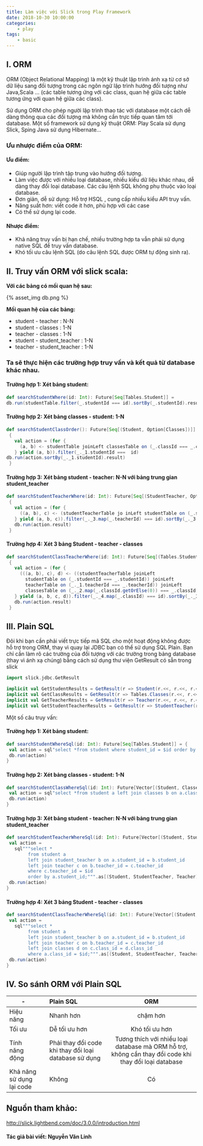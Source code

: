 ```yaml
---
title: Làm việc với Slick trong Play Framework
date: 2018-10-30 10:00:00
categories: 
    - play
tags: 
    - basic
---
```


## I. ORM
ORM (Object Relational Mapping) là một kỹ thuật lập trình ánh xạ từ cơ sở dữ liệu sang đối tượng trong các ngôn ngữ lập trình hướng đối tượng như Java,Scala ... (các table tương ứng với các class, quan hệ giữa các table tương ứng với quan hệ giữa các class).

Sử dụng ORM cho phép người lập trình thao tác với database một cách dễ dàng thông qua các đối tượng mà không cần trực tiếp quan tâm tới database.
Một số framework sử dụng kỹ thuật ORM: Play Scala sử dụng Slick, Sping Java sử dụng Hibernate…

<!-- more -->


### Ưu nhược điểm của ORM:
#### Ưu điểm:
+ Giúp người lập trình tập trung vào hướng đối tượng.
+ Làm việc được với nhiều loại database, nhiều kiểu dữ liệu khác nhau, dễ dàng thay đổi loại database. Các câu lệnh SQL không phụ thuộc vào loại database.
+ Đơn giản, dễ sử dụng: Hỗ trợ HSQL , cung cấp nhiều kiểu API truy vấn.
+ Năng suất hơn: viết code ít hơn, phù hợp với các case
+ Có thể sử dụng lại code.

#### Nhược điểm:
+ Khả năng truy vấn bị hạn chế, nhiều trường hợp ta vẫn phải sử dụng native SQL để truy vấn database.
+ Khó tối ưu câu lệnh SQL (do câu lệnh SQL được ORM tự động sinh ra).

## II. Truy vấn ORM với slick scala:
__Với các bảng có mối quan hệ sau:__

{% asset_img db.png %}

__Mối quan hệ của các bảng:__
+ student - teacher : N-N
+ student - classes : 1-N
+ teacher - classes : 1-N
+ student - student_teacher : 1-N
+ teacher - student_teacher : 1-N

### Ta sẽ thực hiện các trường hợp truy vấn và kết quả từ database khác nhau.
#### Trường hợp 1: Xét bảng student:
```scala
def searchStudentWhere(id: Int): Future[Seq[Tables.Student]] = 
db.run(studentTable.filter(_.studentId === id).sortBy(_.studentId).result)
```
#### Trường hợp 2: Xét bảng classes - student: 1-N
```scala
def searchStudentClassOrder(): Future[Seq[(Student, Option[Classes])]] =
 {
   val action = (for {
     (a, b) <- studentTable joinLeft classesTable on (_.classId === _.classId)
   } yield (a, b)).filter(_._1.studentId ===  id)
db.run(action.sortBy(_._1.studentId).result)
 }
```
#### Trường hợp 3: Xét bảng student - teacher: N-N với bảng trung gian student_teacher
```scala
def searchStudentTeacherWhere(id: Int): Future[Seq[(StudentTeacher, Option[Student], Option[Teacher])]] =
 {
   val action = (for {
     ((a, b), c) <- (studentTeacherTable jo	inLeft studentTable on (_.studentId === _.studentId)) joinLeft teacherTable on (_._1.teacherId === _.teacherId)
   } yield (a, b, c)).filter(_._3.map(_.teacherId) === id).sortBy(_._3.map(_.teacherId))
   db.run(action.result)
 }
```
#### Trường hợp 4: Xét 3 bảng Student - teacher - classes
```scala
def searchStudentClassTeacherWhere(id: Int): Future[Seq[(Tables.StudentTeacher, Option[Student], Option[Teacher], Option[Classes])]] =
 {
   val action = (for {
     (((a, b), c), d) <- ((studentTeacherTable joinLeft
       studentTable on (_.studentId === _.studentId)) joinLeft
       teacherTable on (_._1.teacherId === _.teacherId)) joinLeft
       classesTable on (_._2.map(_.classId.getOrElse(0)) === _.classId)
   } yield (a, b, c, d)).filter(_._4.map(_.classId) === id).sortBy(_._3.map(_.teacherId))
   db.run(action.result)
 }
```

## III. Plain SQL
Đôi khi bạn cần phải viết trực tiếp mã SQL cho một hoạt động không được hỗ trợ trong ORM, thay vì quay lại JDBC bạn có thể sử dụng SQL Plain. Bạn chỉ cần làm rõ các trường của đối tượng với các trường trong bảng database (thay vì ánh xạ chúng) bằng cách sử dụng thư viện GetResult có sẵn trong slick
```scala
import slick.jdbc.GetResult

implicit val GetStudentResults = GetResult(r => Student(r.<<, r.<<, r.<<, r.<<))
implicit val GetClassResults = GetResult(r => Tables.Classes(r.<<, r.<<, r.<<))
implicit val GetTeacherResults = GetResult(r => Teacher(r.<<, r.<<, r.<<, r.<<))
implicit val GetStudentTeacherResults = GetResult(r => StudentTeacher(r.<<, r.<<, r.<<, r.<<))
```
Một số câu truy vấn:
#### Trường hợp 1: Xét bảng student:
```scala
def searchStudentWhereSql(id: Int): Future[Seq[Tables.Student]] = {
 val action = sql"select *from student where student_id = $id order by student_id".as[Student]
 db.run(action)
}
```
#### Trường hợp 2: Xét bảng classes - student: 1-N
```scala
def searchStudentClassWhereSql(id: Int): Future[Vector[(Student, Classes)]] = {
 val action = sql"select *from student a left join classes b on a.class_id = b.class_id where a.student_id = $id order by a.class_id".as[(Student, Classes)]
 db.run(action)
}
```
#### Trường hợp 3: Xét bảng student - teacher: N-N với bảng trung gian student_teacher
```scala
def searchStudentTeacherWhereSql(id: Int): Future[Vector[(Student, StudentTeacher, Teacher)]] = {
 val action =
   sql"""select *
        from student a
        left join student_teacher b on a.student_id = b.student_id
        left join teacher c on b.teacher_id = c.teacher_id
        where c.teacher_id = $id
        order by a.student_id;""".as[(Student, StudentTeacher, Teacher)]
 db.run(action)
}
```
#### Trường hợp 4: Xét 3 bảng Student - teacher - classes
```scala
def searchStudentClassTeacherWhereSql(id: Int): Future[Vector[(Student, StsudentTeacher, Teacher, Classes)]] = {
 val action =
   sql"""select *
        from student a
        left join student_teacher b on a.student_id = b.student_id
        left join teacher c on b.teacher_id = c.teacher_id
        left join classes d on c.class_id = d.class_id
        where a.class_id = $id;""".as[(Student, StudentTeacher, Teacher, Classes)]
 db.run(action)
}
```

## IV. So sánh ORM với Plain SQL
|  -  |     |        Plain SQL        |    ORM     | 
| --- | --- | :------------------- | :-----------: |
|Hiệu năng |     | Nhanh hơn | chậm hơn |
| Tối ưu  |     | Dễ tối ưu hơn        |Khó tối ưu hơn |
|Tính năng động|     | Phải thay đổi code khi thay đổi loại database sử dụng| Tương thích với nhiều loại database mà ORM hỗ trợ, không cần thay đổi code khi thay đổi loại database|
|Khả năng sử dụng lại code|     | Không|Có|

## Nguồn tham khảo:
http://slick.lightbend.com/doc/3.0.0/introduction.html

#### Tác giả bài viết: Nguyễn Văn Linh